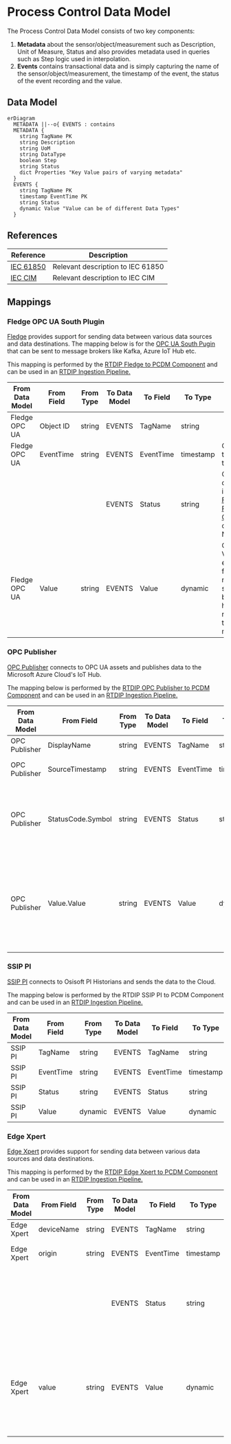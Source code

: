 # Process Control Data Model

The Process Control Data Model consists of two key components:

1. **Metadata** about the sensor/object/measurement such as Description, Unit of Measure, Status and also provides metadata used in queries such as Step logic used in interpolation.
2. **Events** contains transactional data and is simply capturing the name of the sensor/object/measurement, the timestamp of the event, the status of the event recording and the value.

## Data Model

``` mermaid
erDiagram
  METADATA ||--o{ EVENTS : contains
  METADATA {
    string TagName PK
    string Description
    string UoM
    string DataType
    boolean Step
    string Status
    dict Properties "Key Value pairs of varying metadata"
  }
  EVENTS {
    string TagName PK
    timestamp EventTime PK
    string Status
    dynamic Value "Value can be of different Data Types"
  }
```

## References

| Reference  | Description        |
|------------|--------------------|
|[IEC 61850](https://en.wikipedia.org/wiki/IEC_61850#:~:text=IEC%2061850%20is%20an%20international,architecture%20for%20electric%20power%20systems.)|Relevant description to IEC 61850|
|[IEC CIM](https://en.wikipedia.org/wiki/Common_Information_Model_(electricity))|Relevant description to IEC CIM|

## Mappings

### Fledge OPC UA South Plugin

[Fledge](https://www.lfedge.org/projects/fledge/) provides support for sending data between various data sources and data destinations. The mapping below is for the [OPC UA South Pugin](https://fledge-iot.readthedocs.io/en/latest/plugins/fledge-south-opcua/index.html) that can be sent to message brokers like Kafka, Azure IoT Hub etc.

This mapping is performed by the [RTDIP Fledge to PCDM Component](../../sdk/code-reference/pipelines/transformers/spark/fledge_json_to_pcdm.md) and can be used in an [RTDIP Ingestion Pipeline.](../../sdk/pipelines/framework.md)

| From Data Model | From Field | From Type | To Data Model |To Field| To Type | Mapping Logic |
|------|----|---------|------|------|--------|-----------|
| Fledge OPC UA | Object ID | string | EVENTS| TagName | string | |
| Fledge OPC UA | EventTime | string | EVENTS| EventTime | timestamp | Converted to a timestamp |
| | | | EVENTS| Status | string | Can be defaulted in [RTDIP Fledge to PCDM Component](../../sdk/code-reference/pipelines/transformers/spark/fledge_json_to_pcdm.md) otherwise Null |
| Fledge OPC UA | Value | string | EVENTS | Value | dynamic | Converts Value into either a float number or string based on how it is received in the message |

### OPC Publisher

[OPC Publisher](https://learn.microsoft.com/en-us/azure/industrial-iot/overview-what-is-opc-publisher) connects to OPC UA assets and publishes data to the Microsoft Azure Cloud's IoT Hub.

The mapping below is performed by the [RTDIP OPC Publisher to PCDM Component](../../sdk/code-reference/pipelines/transformers/spark/opc_publisher_json_to_pcdm.md) and can be used in an [RTDIP Ingestion Pipeline.](../../sdk/pipelines/framework.md)

| From Data Model | From Field | From Type | To Data Model |To Field| To Type | Mapping Logic |
|------|----|---------|------|------|--------|-----------|
| OPC Publisher | DisplayName | string | EVENTS| TagName | string | |
| OPC Publisher | SourceTimestamp | string | EVENTS| EventTime | timestamp | Converted to a timestamp |
| OPC Publisher | StatusCode.Symbol | string | EVENTS| Status | string | Null values can be overriden in the [RTDIP OPC Publisher to PCDM Component](../../sdk/code-reference/pipelines/transformers/spark/opc_publisher_json_to_pcdm.md) |
| OPC Publisher | Value.Value | string | EVENTS | Value | dynamic | Converts Value into either a float number or string based on how it is received in the message |

### SSIP PI

[SSIP PI](https://bakerhughesc3.ai/oai-solution/shell-sensor-intelligence-platform/) connects to Osisoft PI Historians and sends the data to the Cloud.

The mapping below is performed by the RTDIP SSIP PI to PCDM Component and can be used in an [RTDIP Ingestion Pipeline.](../../sdk/pipelines/framework.md)

| From Data Model | From Field | From Type | To Data Model |To Field| To Type | Mapping Logic |
|------|----|---------|------|------|--------|-----------|
| SSIP PI | TagName | string | EVENTS| TagName | string | |
| SSIP PI | EventTime | string | EVENTS| EventTime | timestamp | |
| SSIP PI | Status | string | EVENTS| Status | string | |
| SSIP PI | Value | dynamic | EVENTS | Value | dynamic | |

### Edge Xpert
[Edge Xpert](https://www.lfedge.org/projects/edgexfoundry/) provides support for sending data between various data sources and data destinations. 

This mapping is performed by the [RTDIP Edge Xpert to PCDM Component](../../sdk/code-reference/pipelines/transformers/spark/edgex_json_to_pcdm.md) and can be used in an [RTDIP Ingestion Pipeline.](../../sdk/pipelines/framework.md)

| From Data Model | From Field | From Type | To Data Model |To Field| To Type | Mapping Logic |
|------|----|---------|------|------|--------|-----------|
| Edge Xpert | deviceName | string | EVENTS| TagName | string | |
| Edge Xpert | origin | string | EVENTS| EventTime | timestamp | Converted to a timestamp |
| | | | EVENTS| Status | string | Can be defaulted in [RTDIP Edge Xpert to PCDM Component](../../sdk/code-reference/pipelines/transformers/spark/edgex_json_to_pcdm.md) otherwise Null |
| Edge Xpert | value | string | EVENTS | Value | dynamic | Converts Value into either a float number or string based on how it is received in the message |